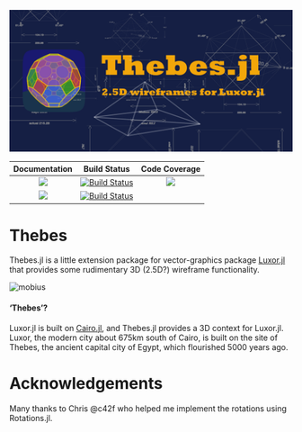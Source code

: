 ![thebes](docs/src/assets/figures/repository-open-graph-template.png)

| **Documentation**                       | **Build Status**                          | **Code Coverage**               |
|:---------------------------------------:|:-----------------------------------------:|:-------------------------------:|
| [![][docs-stable-img]][docs-stable-url] | [![Build Status][travis-img]][travis-url] | [![][codecov-img]][codecov-url] |
| [![][docs-development-img]][docs-development-url] | [![Build Status][appvey-img]][appvey-url] |                                 |

# Thebes

Thebes.jl is a little extension package for vector-graphics package [Luxor.jl](https://github.com/JuliaGraphics/Luxor.jl) that provides some rudimentary 3D (2.5D?) wireframe functionality.

![mobius](docs/src/assets/figures/mobiusmovie.gif)

#### ‘Thebes’?

Luxor.jl is built on [Cairo.jl](https://github.com/JuliaGraphics/Cairo.jl), and Thebes.jl provides a 3D context for Luxor.jl. Luxor, the modern city about 675km south of Cairo, is built on the site of Thebes, the ancient capital city of Egypt, which flourished 5000 years ago.

# Acknowledgements

Many thanks to Chris @c42f who helped me implement the rotations using Rotations.jl.

[docs-development-img]: https://img.shields.io/badge/docs-development-blue.svg
[docs-development-url]: http://cormullion.github.io/Thebes.jl/dev/

[docs-stable-img]: https://img.shields.io/badge/docs-stable-blue.svg
[docs-stable-url]: http://cormullion.github.io/Thebes.jl/dev/

[travis-img]: https://travis-ci.com/cormullion/Thebes.jl.svg?branch=master
[travis-url]: https://travis-ci.com/cormullion/Thebes.jl

[appvey-img]: https://ci.appveyor.com/api/projects/status/yhslnuoo8803e2pe?svg=true
[appvey-url]: https://ci.appveyor.com/project/cormullion/thebes-jl/branch/master

[codecov-img]: https://codecov.io/gh/cormullion/Thebes.jl/branch/master/graph/badge.svg
[codecov-url]: https://codecov.io/gh/cormullion/Thebes.jl
